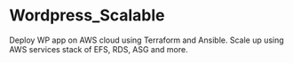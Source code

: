 # Wordpress_Scalable
Deploy WP app on AWS cloud using Terraform and Ansible. Scale up using AWS services stack of EFS, RDS, ASG and more. 

